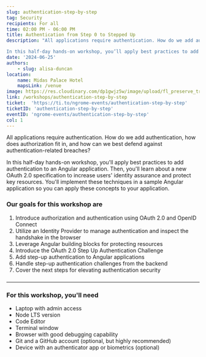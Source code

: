 ```yaml
---
slug: authentication-step-by-step
tag: Security
recipients: For all
time: 02:00 PM - 06:00 PM
title: Authentication from Step 0 to Stepped Up
description: "All applications require authentication. How do we add authentication, how does authorization fit in, and how can we best defend against authentication-related breaches?

In this half-day hands-on workshop, you’ll apply best practices to add authentication to an Angular application. Then, you’ll learn about a new OAuth 2.0 specification to increase users’ identity assurance and protect key resources. You’ll implement these techniques in a sample Angular application so you can apply these concepts to your application."
date: '2024-06-25'
authors: 
    - slug: alisa-duncan
location: 
    name: Midas Palace Hotel
    mapsLink: /venue
image: https://res.cloudinary.com/dp1gwjz5w/image/upload/fl_preserve_transparency/v1712129746/ngrome-workshops/_d2ffe5b3-3e5c-4827-bf8d-c0001fcb6fe2_zcqars.jpg?_s=public-apps_s=public-apps
link: /workshops/authentication-step-by-step
ticket:  'https://ti.to/ngrome-events/authentication-step-by-step'
ticketID: 'authentication-step-by-step'
eventID: 'ngrome-events/authentication-step-by-step'
col: 1
---
```


All applications require authentication. How do we add authentication, how does authorization fit in, and how can we best defend against authentication-related breaches?

In this half-day hands-on workshop, you'll apply best practices to add authentication to an Angular application. Then, you'll learn about a new OAuth 2.0 specification to increase users' identity assurance and protect key resources. You'll implement these techniques in a sample Angular application so you can apply these concepts to your application.

### Our goals for this workshop are
1. Introduce authorization and authentication using OAuth 2.0 and OpenID Connect
2. Utilize an Identity Provider to manage authentication and inspect the handshake in the browser
3. Leverage Angular building blocks for protecting resources
4. Introduce the OAuth 2.0 Step Up Authentication Challenge
5. Add step-up authentication to Angular applications
6. Handle step-up authentication challenges from the backend
7. Cover the next steps for elevating authentication security

###
---
### For this workshop, you'll need
- Laptop with admin access
- Node LTS version
- Code Editor
- Terminal window
- Browser with good debugging capability
- Git and a GitHub account (optional, but highly recommended)
- Device with an authenticator app or biometrics (optional)